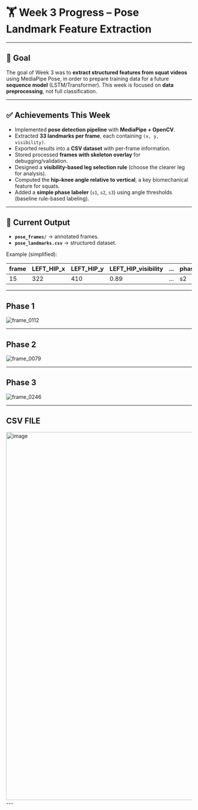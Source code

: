 # 🏋️ Week 3 Progress – Pose Landmark Feature Extraction
---
## 🎯 Goal

The goal of Week 3 was to **extract structured features from squat videos** using MediaPipe Pose, in order to prepare training data for a future **sequence model** (LSTM/Transformer). This week is focused on **data preprocessing**, not full classification.

---

## ✅ Achievements This Week

* Implemented **pose detection pipeline** with **MediaPipe + OpenCV**.
* Extracted **33 landmarks per frame**, each containing `(x, y, visibility)`.
* Exported results into a **CSV dataset** with per-frame information.
* Stored processed **frames with skeleton overlay** for debugging/validation.
* Designed a **visibility-based leg selection rule** (choose the clearer leg for analysis).
* Computed the **hip–knee angle relative to vertical**, a key biomechanical feature for squats.
* Added a **simple phase labeler** (`s1`, `s2`, `s3`) using angle thresholds (baseline rule-based labeling).

---

## 📂 Current Output

* **`pose_frames/`** → annotated frames.
* **`pose_landmarks.csv`** → structured dataset.

Example (simplified):

| frame | LEFT\_HIP\_x | LEFT\_HIP\_y | LEFT\_HIP\_visibility | ... | phase |
| ----- | ------------ | ------------ | --------------------- | --- | ----- |
| 15    | 322          | 410          | 0.89                  | ... | s2    |

---
Phase 1
---
![frame_0112](https://github.com/user-attachments/assets/1ae08c69-0ce7-4cc2-9d13-d4c103040d58)

---

Phase 2
---
![frame_0079](https://github.com/user-attachments/assets/ab05c8e2-39e2-427a-8c49-defe7d8b06ba)

---

Phase 3
---

![frame_0246](https://github.com/user-attachments/assets/0f4dd5c5-0063-44a4-a7d9-716f0dd053a0)

---

CSV FILE
---
<img width="2485" height="998" alt="image" src="https://github.com/user-attachments/assets/22d4b2b0-0ad7-4f9f-b982-fcbb3aa240ed" />
---








